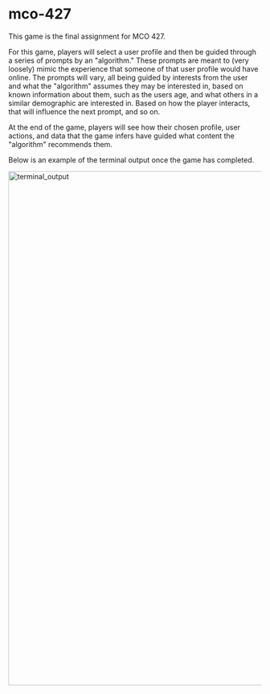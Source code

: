 # mco-427

This game is the final assignment for MCO 427. 

For this game, players will select a user profile and then be guided through a series of prompts by an "algorithm." These prompts are meant to (very loosely) mimic the experience that someone of that user profile would have online. The prompts will vary, all being guided by interests from the user and what the "algorithm" assumes they may be interested in, based on known information about them, such as the users age, and what others in a similar demographic are interested in. Based on how the player interacts, that will influence the next prompt, and so on.

At the end of the game, players will see how their chosen profile, user actions, and data that the game infers have guided what content the "algorithm" recommends them.

Below is an example of the terminal output once the game has completed.

<img width="1023" alt="terminal_output" src="https://github.com/user-attachments/assets/09405b9f-7c1b-4080-8573-8f1742201afe">
